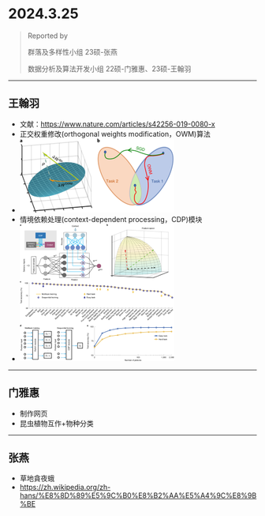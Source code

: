 # 2024.3.25

> Reported by
> 
>  群落及多样性小组 23硕-张燕
> 
>  数据分析及算法开发小组 22硕-门雅惠、23硕-王翰羽 
---
## 王翰羽
- 文献：https://www.nature.com/articles/s42256-019-0080-x
- 正交权重修改(orthogonal weights modification，OWM)算法
- ![alt text](image.png)
- 情境依赖处理(context-dependent processing，CDP)模块
- ![alt text](image-1.png)
---
## 门雅惠
- 制作网页
- 昆虫植物互作+物种分类
---
## 张燕
- 草地貪夜蛾
- https://zh.wikipedia.org/zh-hans/%E8%8D%89%E5%9C%B0%E8%B2%AA%E5%A4%9C%E8%9B%BE
